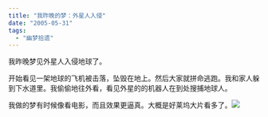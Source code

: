 ```yaml
---
title: "我昨晚的梦：外星人入侵"
date: "2005-05-31"
tags: 
  - "幽梦拾遗"
---
```


我昨晚梦见外星人入侵地球了。

开始看见一架地球的飞机被击落，坠毁在地上。然后大家就拼命逃跑。我和家人躲到下水道里。我偷偷地往外看，看见外星的的机器人在到处搜捕地球人。

我做的梦有时候像看电影，而且效果更逼真。大概是好莱坞大片看多了。![](images/smile_regular.gif)
